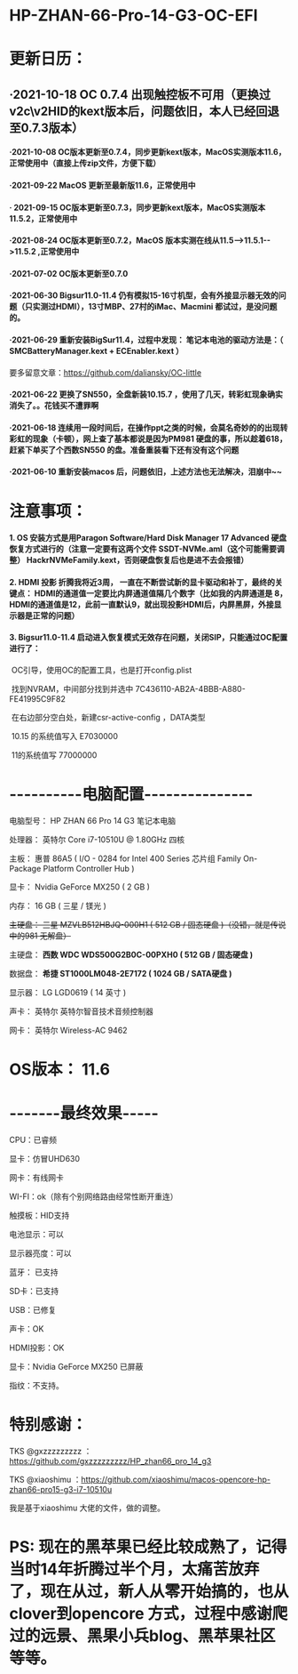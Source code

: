# HP-ZHAN-66-Pro-14-G3-OC-EFI

# 更新日历：
## ·2021-10-18 OC 0.7.4 出现触控板不可用（更换过v2c\v2HID的kext版本后，问题依旧，本人已经回退至0.7.3版本）

#### ·2021-10-08 OC版本更新至0.7.4，同步更新kext版本，MacOS实测版本11.6，正常使用中（直接上传zip文件，方便下载）

#### ·2021-09-22 MacOS 更新至最新版11.6，正常使用中 

#### · 2021-09-15 OC版本更新至0.7.3，同步更新kext版本，MacOS实测版本11.5.2，正常使用中

#### ·2021-08-24 OC版本更新至0.7.2，MacOS 版本实测在线从11.5-->11.5.1-->11.5.2 ,正常使用中

#### ·2021-07-02 OC版本更新至0.7.0

#### ·2021-06-30 Bigsur11.0-11.4 仍有模拟15-16寸机型，会有外接显示器无效的问题（只实测过HDMI），13寸MBP、27村的iMac、Macmini 都试过，是没问题的。

#### ·2021-06-29 重新安装BigSur11.4，过程中发现： 笔记本电池的驱动方法是：（ SMCBatteryManager.kext + ECEnabler.kext ）
要多留意文章：https://github.com/daliansky/OC-little

#### ·2021-06-22 更换了SN550，全盘新装10.15.7 ，使用了几天，转彩虹现象确实消失了。。花钱买不遭罪啊

#### ·2021-06-18 连续用一段时间后，在操作ppt之类的时候，会莫名奇妙的的出现转彩虹的现象（卡顿），网上查了基本都说是因为PM981 硬盘的事，所以趁着618，赶紧下单买了个西数SN550 的盘。准备重装看下还有没有这个问题

#### ·2021-06-10 重新安装macos 后，问题依旧，上述方法也无法解决，泪崩中~~

# 注意事项：
####  1. OS 安装方式是用Paragon Software/Hard Disk Manager 17 Advanced 硬盘恢复方式进行的（注意一定要有这两个文件 SSDT-NVMe.aml（这个可能需要调整） HackrNVMeFamily.kext，否则硬盘恢复后也是进不去会报错）

####  2. HDMI 投影 折腾我将近3周， 一直在不断尝试新的显卡驱动和补丁，最终的关键点： HDMI的通道值一定要比内屏通道值隔几个数字（比如我的内屏通道是 8，HDMI的通道值是12，此前一直默认9，就出现投影HDMI后，内屏黑屏，外接显示器是正常的问题）

#### 3. Bigsur11.0-11.4  启动进入恢复模式无效存在问题，关闭SIP，只能通过OC配置进行了：

​    OC引导，使用OC的配置工具，也是打开config.plist

​	找到NVRAM，中间部分找到并选中 7C436110-AB2A-4BBB-A880-FE41995C9F82

​	在右边部分空白处，新建csr-active-config ，DATA类型

​	10.15 的系统值写入 E7030000

​	11的系统值写 77000000

# ----------电脑配置---------------
  电脑型号：            HP ZHAN 66 Pro 14 G3 笔记本电脑

  处理器：              英特尔 Core i7-10510U @ 1.80GHz 四核

  主板：                惠普 86A5 ( I/O - 0284 for Intel 400 Series 芯片组 Family On-Package Platform Controller Hub )

  显卡：                Nvidia GeForce MX250 ( 2 GB )

  内存：                16 GB ( 三星 / 镁光 )

  ~~主硬盘：              三星 MZVLB512HBJQ-000H1 ( 512 GB / 固态硬盘 )（没错，就是传说中的981 无解盘）~~

  主硬盘：              **西数 WDC WDS500G2B0C-00PXH0 ( 512 GB / 固态硬盘 )**

  数据盘：              **希捷 ST1000LM048-2E7172 ( 1024 GB / SATA硬盘 )**

  显示器：              LG LGD0619 ( 14 英寸  )

  声卡：                英特尔 英特尔智音技术音频控制器

  网卡：                英特尔 Wireless-AC 9462

  # OS版本：            11.6 


#  -------最终效果-----

  CPU：已睿频

  显卡：仿冒UHD630

  网卡：有线网卡

  WI-FI：ok（除有个别网络路由经常性断开重连）

  触摸板：HID支持

  电池显示：可以

  显示器亮度：可以

  蓝牙： 已支持

  SD卡：已支持

  USB：已修复

  声卡：OK

  HDMI投影：OK

显卡：Nvidia GeForce MX250 已屏蔽

指纹：不支持。


# 特别感谢：

   TKS @gxzzzzzzzzz  ：https://github.com/gxzzzzzzzzz/HP_zhan66_pro_14_g3     

   TKS @xiaoshimu ：https://github.com/xiaoshimu/macos-opencore-hp-zhan66-pro15-g3-i7-10510u
    
   我是基于xiaoshimu 大佬的文件，做的调整。
# PS: 现在的黑苹果已经比较成熟了，记得当时14年折腾过半个月，太痛苦放弃了，现在从过，新人从零开始搞的，也从clover到opencore 方式，过程中感谢爬过的远景、黑果小兵blog、黑苹果社区等等。
